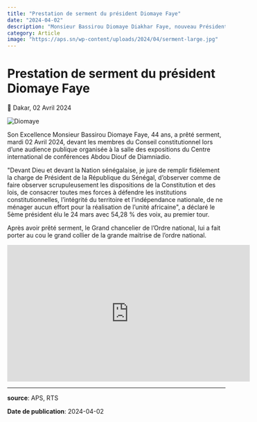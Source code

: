 ```yaml
---
title: "Prestation de serment du président Diomaye Faye"
date: "2024-04-02"
description: "Monsieur Bassirou Diomaye Diakhar Faye, nouveau Président de la République, a prêté serment ce 02 Avril 2024"
category: Article
image: "https://aps.sn/wp-content/uploads/2024/04/serment-large.jpg"
---
```


# Prestation de serment du président Diomaye Faye

📅 Dakar, 02 Avril 2024

<img src="https://aps.sn/wp-content/uploads/2024/04/serment-large.jpg" alt="Diomaye" loading="lazy">

Son Excellence Monsieur Bassirou Diomaye Faye, 44 ans, a prêté serment, mardi 02 Avril 2024, devant les membres du Conseil constitutionnel lors d’une audience publique organisée à la salle des expositions du Centre international de conférences Abdou Diouf de Diamniadio.

"Devant Dieu et devant la Nation sénégalaise, je jure de remplir fidèlement la charge de Président de la République du Sénégal, d’observer comme de faire observer scrupuleusement les dispositions de la Constitution et des lois, de consacrer toutes mes forces à défendre les institutions constitutionnelles, l’intégrité du territoire et l’indépendance nationale, de ne ménager aucun effort pour la réalisation de l’unité africaine", a déclaré le 5ème président élu le 24 mars avec 54,28 % des voix, au premier tour.

Après avoir prêté serment, le Grand chancelier de l’Ordre national, lui a fait porter au cou le grand collier de la grande maitrise de l’ordre national.

<iframe width="560" height="315" src="https://www.youtube.com/embed/58ek6dOGayo?rel=0&modestbranding=1&origin=https://www.vie-publique.sn" frameborder="0" allow="autoplay; encrypted-media" allowfullscreen></iframe>

---

**source**: APS, RTS

**Date de publication**: 2024-04-02
